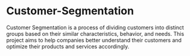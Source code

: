 # Customer-Segmentation
Customer Segmentation is a process of dividing customers into distinct groups based on their similar characteristics, behavior, and needs. This project aims to help companies better understand their customers and optimize their products and services accordingly.
